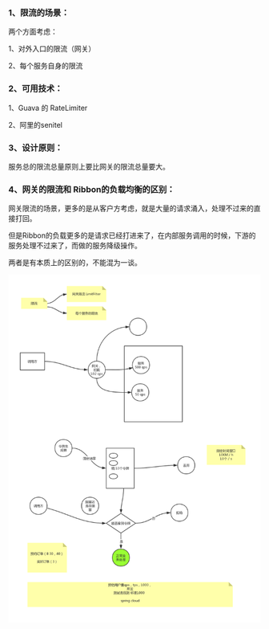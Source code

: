 ### 1、限流的场景：

两个方面考虑：

1、对外入口的限流（网关）

2、每个服务自身的限流

### 2、可用技术：

1、Guava 的 RateLimiter

2、阿里的senitel



### 3、设计原则：

服务总的限流总量原则上要比网关的限流总量要大。



### 4、网关的限流和 Ribbon的负载均衡的区别：



网关限流的场景，更多的是从客户方考虑，就是大量的请求涌入，处理不过来的直接打回。

但是Ribbon的负载更多的是请求已经打进来了，在内部服务调用的时候，下游的服务处理不过来了，而做的服务降级操作。

两者是有本质上的区别的，不能混为一谈。



![19-网关限流](images/19-网关限流.png)
